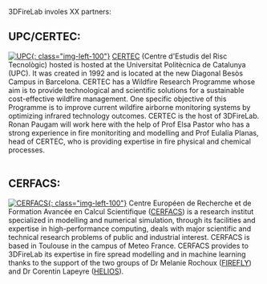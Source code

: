3DFireLab involes XX partners:
<br>

## UPC/CERTEC:
[![UPC](/img/logo/logo_certec.jpeg){: class="img-left-100"}](https://certec.upc.edu/en)
[CERTEC](https://certec.upc.edu/en) (Centre d'Estudis del Risc Tecnològic) hosted is hosted at the Universitat Politècnica de Catalunya (UPC). It was created in 1992 and is located at the new Diagonal Besòs Campus in Barcelona. CERTEC has a Wildfire Research Programme whose aim is to provide technological and scientific solutions for a sustainable cost-effective wildfire management. One specific objective of this Programme is to improve current wildfire airborne monitoring systems by optimizing infrared technology outcomes.
CERTEC is the host of 3DFireLab. Ronan Paugam will work here with the help of Prof Elsa Pastor who has a strong experience in fire monitoriting and modelling and Prof Eulalia Planas, head of CERTEC, who is providing expertise in fire physical and chemical processes.
<br>
<br>


## CERFACS:
[![CERFACS](/img/logo/logo_cerfacs.png){: class="img-left-100"}](https://cerfacs.fr/)
Centre Européen de Recherche et de Formation Avancée en Calcul Scientifique ([CERFACS](https://cerfacs.fr))
is a research institut specialized in modelling and numerical simulation, through its facilities and expertise in high-performance computing, deals with major scientific and technical research problems of public and industrial interest. CERFACS is based in Toulouse in the campus of Meteo France.
CERFACS provides to 3DFireLab its expertise in fire spread modelling and in machine learning thanks to the support of the two groups of Dr Melanie Rochoux ([FIREFLY](https://cerfacs.fr/propagation-des-feux-de-forets/)) and Dr Corentin Lapeyre ([HELIOS](http://cerfacs.fr/helios/)).
